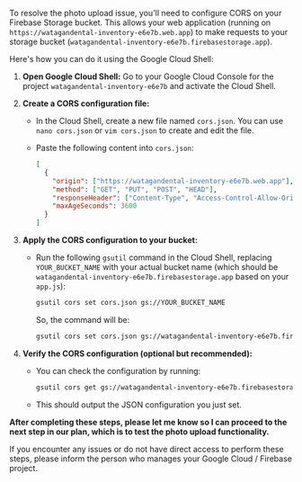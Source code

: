 To resolve the photo upload issue, you'll need to configure CORS on your Firebase Storage bucket. This allows your web application (running on `https://watagandental-inventory-e6e7b.web.app`) to make requests to your storage bucket (`watagandental-inventory-e6e7b.firebasestorage.app`).

Here's how you can do it using the Google Cloud Shell:

1.  **Open Google Cloud Shell:** Go to your Google Cloud Console for the project `watagandental-inventory-e6e7b` and activate the Cloud Shell.

2.  **Create a CORS configuration file:**
    *   In the Cloud Shell, create a new file named `cors.json`. You can use `nano cors.json` or `vim cors.json` to create and edit the file.
    *   Paste the following content into `cors.json`:

        ```json
        [
          {
            "origin": ["https://watagandental-inventory-e6e7b.web.app"],
            "method": ["GET", "PUT", "POST", "HEAD"],
            "responseHeader": ["Content-Type", "Access-Control-Allow-Origin"],
            "maxAgeSeconds": 3600
          }
        ]
        ```

3.  **Apply the CORS configuration to your bucket:**
    *   Run the following `gsutil` command in the Cloud Shell, replacing `YOUR_BUCKET_NAME` with your actual bucket name (which should be `watagandental-inventory-e6e7b.firebasestorage.app` based on your `app.js`):

        ```bash
        gsutil cors set cors.json gs://YOUR_BUCKET_NAME
        ```
        So, the command will be:
        ```bash
        gsutil cors set cors.json gs://watagandental-inventory-e6e7b.firebasestorage.app
        ```

4.  **Verify the CORS configuration (optional but recommended):**
    *   You can check the configuration by running:
        ```bash
        gsutil cors get gs://watagandental-inventory-e6e7b.firebasestorage.app
        ```
    *   This should output the JSON configuration you just set.

**After completing these steps, please let me know so I can proceed to the next step in our plan, which is to test the photo upload functionality.**

If you encounter any issues or do not have direct access to perform these steps, please inform the person who manages your Google Cloud / Firebase project.

